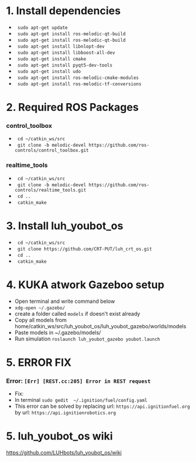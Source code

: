 # 1. Install dependencies
* ` sudo apt-get update`
* ` sudo apt-get install ros-melodic-qt-build`
* ` sudo apt-get install ros-melodic-qt-build`
* ` sudo apt-get install libnlopt-dev`
* ` sudo apt-get install libboost-all-dev`
* ` sudo apt-get install cmake`
* ` sudo apt-get install pyqt5-dev-tools`
* ` sudo apt-get install udo`
* ` sudo apt-get install ros-melodic-cmake-modules`
* ` sudo apt-get install ros-melodic-tf-conversions`

# 2. Required ROS Packages  
### control_toolbox
* ` cd ~/catkin_ws/src`
* ` git clone -b melodic-devel https://github.com/ros-controls/control_toolbox.git`
### realtime_tools
* ` cd ~/catkin_ws/src`
* ` git clone -b melodic-devel https://github.com/ros-controls/realtime_tools.git`
* ` cd ..`
* ` catkin_make`



# 3. Install luh_youbot_os
* ` cd ~/catkin_ws/src`
* ` git clone https://github.com/CRT-PUT/luh_crt_os.git`
* ` cd ..`
* ` catkin_make`

# 4. KUKA atwork Gazeboo setup
* Open terminal and write command below
* `xdg-open ~/.gazebo/`
* create a folder called `models` if doesn't exist already
* Copy all models from home/catkin_ws/src/luh_youbot_os/luh_youbot_gazebo/worlds/models
* Paste models in ~/.gazebo/models/
* Run simulation `roslaunch luh_youbot_gazebo youbot.launch`  

# 5. ERROR FIX

  ### Error: `[Err] [REST.cc:205] Error in REST request`
  * Fix: 
  * In terminal `sudo gedit  ~/.ignition/fuel/config.yaml`
  * This error can be solved by replacing url: `https://api.ignitionfuel.org` by url: `https://api.ignitionrobotics.org`
  
  
# 5. luh_youbot_os wiki
https://github.com/LUHbots/luh_youbot_os/wiki
